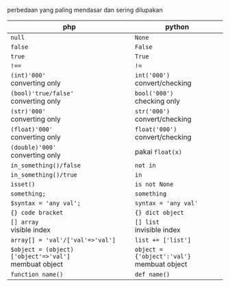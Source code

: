 
perbedaan yang paling mendasar dan sering dilupakan

| php  | python |
| ------------- | ------------- |
| `null`  | `None`  |
| `false`  | `False`  |
| `true`  | `True`  |
| `!==`  | `!=`  |
| `(int)'000'`<br>converting only  | `int('000')`<br>convert/checking  |
| `(bool)'true/false'`<br>converting only  | `bool('000')`<br>checking only  |
| `(str)'000'`<br>converting only  | `str('000')`<br>convert/checking  |
| `(float)'000'`<br>converting only  | `float('000')`<br>convert/checking  |
| `(double)'000'`<br>converting only  | pakai `float(x)`  |
| `in_something()/false`  | `not in`  |
| `in_something()/true`  | `in`  |
| `isset()`  | `is not None`  |
| `something;`  | `something`  |
| `$syntax = 'any val';`  | `syntax = 'any val'`  |
| `{} code bracket`  | `{} dict object`  |
| `[] array`<br>visible index  | `[] list`<br>invisible index  |
| `array[] = 'val'/['val'=>'val']`  | `list += ['list']`  |
| `$object = (object)['object'=>'val']`<br>membuat object  | `object = {'object':'val'}`<br>membuat object  |
| `function name()`  | `def name()`  |
